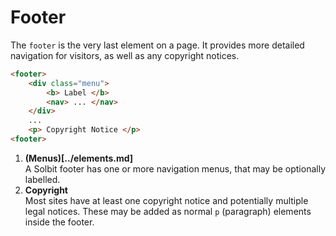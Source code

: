 # Footer

The `footer` is the very last element on a page. It provides more detailed navigation for visitors, as well as any copyright notices.

``` html
<footer>
    <div class="menu">
        <b> Label </b>
        <nav> ... </nav>
    </div>
    ...
    <p> Copyright Notice </p>
<footer>
```

1. **(Menus)[../elements.md]**  
   A Solbit footer has one or more navigation menus, that may be optionally labelled.
2. **Copyright**   
   Most sites have at least one copyright notice and potentially multiple legal notices. These may be added as normal `p` (paragraph) elements inside the footer.
